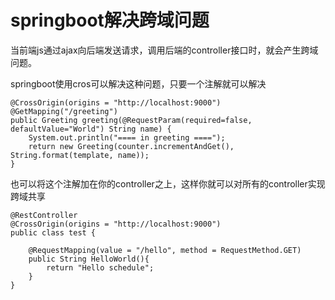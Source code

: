 # springboot解决跨域问题
当前端js通过ajax向后端发送请求，调用后端的controller接口时，就会产生跨域问题。

springboot使用cros可以解决这种问题，只要一个注解就可以解决
```
@CrossOrigin(origins = "http://localhost:9000")
@GetMapping("/greeting")
public Greeting greeting(@RequestParam(required=false, defaultValue="World") String name) {
    System.out.println("==== in greeting ====");
    return new Greeting(counter.incrementAndGet(), String.format(template, name));
}
```
也可以将这个注解加在你的controller之上，这样你就可以对所有的controller实现跨域共享
```
@RestController
@CrossOrigin(origins = "http://localhost:9000")
public class test {

    @RequestMapping(value = "/hello", method = RequestMethod.GET)
    public String HelloWorld(){
        return "Hello schedule";
    }
}
```
